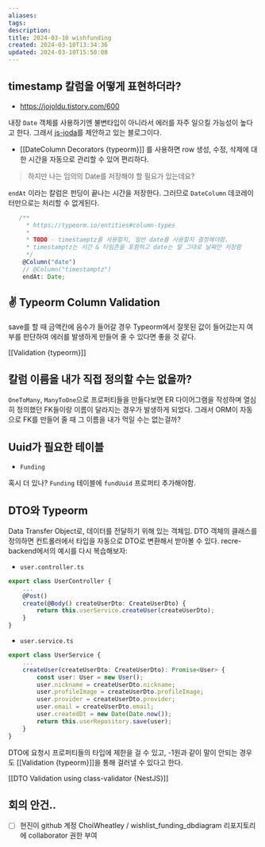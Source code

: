 ```yaml
---
aliases: 
tags: 
description:
title: 2024-03-10 wishfunding
created: 2024-03-10T13:34:36
updated: 2024-03-10T15:50:08
---
```


## timestamp 칼럼을 어떻게 표현하더라?

- <https://jojoldu.tistory.com/600>

내장 `Date` 객체를 사용하기엔 불변타입이 아니라서 에러를 자주 일으킬 가능성이 높다고 한다. 그래서 [js-joda](https://www.npmjs.com/package/js-joda)를 제안하고 있는 블로그이다.

- [[DateColumn Decorators {typeorm}]] 를 사용하면 row 생성, 수정, 삭제에 대한 시간을 자동으로 관리할 수 있어 편리하다.

> 하지만 나는 임의의 Date를 저장해야 할 필요가 있는데요?

`endAt` 이라는 칼럼은 펀딩이 끝나는 시간을 저장한다. 그러므로 `DateColumn` 데코레이터만으로는 처리할 수 없게된다.

```ts
   /**
	 * https://typeorm.io/entities#column-types
	 *
     * TODO - timestamptz를 사용할지, 일반 date를 사용할지 결정해야함.
     * timestamptz는 시간 & 타임존을 포함하고 date는 말 그대로 날짜만 저장함
     */
    @Column("date")
    // @Column("timestamptz")
    endAt: Date;
```

## ✌️ Typeorm Column Validation

save를 할 때 금액칸에 음수가 들어갈 경우 Typeorm에서 잘못된 값이 들어갔는지 여부를 판단하여 에러를 발생하게 만들어 줄 수 있다면 좋을 것 같다.

[[Validation {typeorm}]]

## 칼럼 이름을 내가 직접 정의할 수는 없을까?

`OneToMany`, `ManyToOne`으로 프로퍼티들을 만들다보면 ER 다이어그램을 작성하며 열심히 정의했던 FK들이랑 이름이 달라지는 경우가 발생하게 되었다. 그래서 ORM이 자동으로 FK를 만들어 줄 때 그 이름을 내가 먹일 수는 없는걸까?

## Uuid가 필요한 테이블

- `Funding`

혹시 더 있나? `Funding` 테이블에 `fundUuid` 프로퍼티 추가해야함.

## DTO와 Typeorm

Data Transfer Object로, 데이터를 전달하기 위해 있는 객체임. DTO 객체의 클래스를 정의하면 컨트롤러에서 타입을 자동으로 DTO로 변환해서 받아볼 수 있다. recre-backend에서의 예시를 다시 복습해보자:

- `user.controller.ts`

```ts
export class UserController {
	...
    @Post()
    create(@Body() createUserDto: CreateUserDto) {
        return this.userService.createUser(createUserDto);
    }
}
```

- `user.service.ts`

```ts
export class UserService {
	...
    createUser(createUserDto: CreateUserDto): Promise<User> {
        const user: User = new User();
        user.nickname = createUserDto.nickname;
        user.profileImage = createUserDto.profileImage;
        user.provider = createUserDto.provider;
        user.email = createUserDto.email;
        user.createdDt = new Date(Date.now());
        return this.userRepository.save(user);
    }
}
```

DTO에 요청시 프로퍼티들의 타입에 제한을 걸 수 있고, -1원과 같이 말이 안되는 경우도 [[Validation {typeorm}]]을 통해 걸러낼 수 있다고 한다.

[[DTO Validation using class-validator {NestJS}]]

## 회의 안건..

- [ ] 현진이 github 계정 ChoiWheatley / wishlist_funding_dbdiagram 리포지토리에 collaborator 권한 부여
